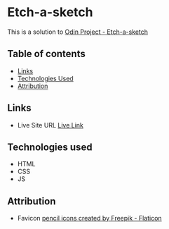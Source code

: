 # Etch-a-sketch

This is a solution to [Odin Project - Etch-a-sketch](https://www.theodinproject.com/lessons/foundations-etch-a-sketch)

## Table of contents
- [Links](#links)
- [Technologies Used](#technologies-used)
- [Attribution](#attribution)

## Links
- Live Site URL [Live Link](https://hamnaishaq.github.io/etch-a-sketch/)

## Technologies used
- HTML
- CSS
- JS

## Attribution

- Favicon <a href="https://www.flaticon.com/free-icons/pencil" title="pencil icons">pencil icons created by Freepik - Flaticon</a>
